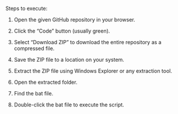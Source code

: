 Steps to execute:

1. Open the given GitHub repository in your browser.

2. Click the “Code” button (usually green).

3. Select “Download ZIP” to download the entire repository as a compressed file.

4. Save the ZIP file to a location on your system.

5. Extract the ZIP file using Windows Explorer or any extraction tool.

6. Open the extracted folder.

7. Find the bat file.

8. Double-click the bat file to execute the script.
